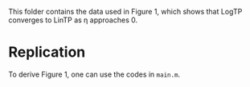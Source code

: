 This folder contains the data used in Figure 1, which shows that LogTP converges to LinTP as η approaches 0.

# Replication
To derive Figure 1, one can use the codes in `main.m`.
